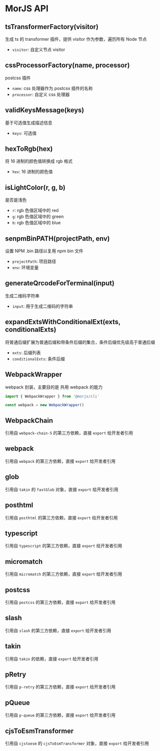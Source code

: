 # MorJS API

## tsTransformerFactory(visitor)

生成 ts 的 transformer 插件，提供 visitor 作为参数，遍历所有 Node 节点

- `visitor`: 自定义节点 visitor

## cssProcessorFactory(name, processor)

postcss 插件

- `name`: css 处理器作为 postcss 插件的名称
- `processor`: 自定义 css 处理器

## validKeysMessage(keys)

基于可选值生成描述信息

- `keys`: 可选值

## hexToRgb(hex)

将 16 进制的颜色值转换成 rgb 格式

- `hex`: 16 进制的颜色值

## isLightColor(r, g, b)

是否是浅色

- `r`: rgb 色值区域中的 red
- `g`: rgb 色值区域中的 green
- `b`: rgb 色值区域中的 blue

## senpmBinPATH(projectPath, env)

设置 NPM .bin 路径以复用 npm bin 文件

- `projectPath`: 项目路径
- `env`: 环境变量

## generateQrcodeForTerminal(input)

生成二维码字符串

- `input`: 用于生成二维码的字符串

## expandExtsWithConditionalExt(exts, conditionalExts)

将普通后缀扩展为普通后缀和带条件后缀的集合，条件后缀优先级高于普通后缀

- `exts`: 后缀列表
- `conditionalExts`: 条件后缀

## WebpackWrapper

webpack 封装，主要目的是 共用 webpack 的能力

```typescript
import { WebpackWrapper } from '@morjs/cli'

const webpack = new WebpackWrapper()
```

## WebpackChain

引用自 `webpack-chain-5` 的第三方依赖，直接 `export` 给开发者引用

## webpack

引用自 `webpack` 的第三方依赖，直接 `export` 给开发者引用

## glob

引用自 `takin` 的 `fastGlob` 对象，直接 `export` 给开发者引用

## posthtml

引用自 `posthtml` 的第三方依赖，直接 `export` 给开发者引用

## typescript

引用自 `typescript` 的第三方依赖，直接 `export` 给开发者引用

## micromatch

引用自 `micromatch` 的第三方依赖，直接 `export` 给开发者引用

## postcss

引用自 `postcss` 的第三方依赖，直接 `export` 给开发者引用

## slash

引用自 `slash` 的第三方依赖，直接 `export` 给开发者引用

## takin

引用自 `takin` 的依赖，直接 `export` 给开发者引用

## pRetry

引用自 `p-retry` 的第三方依赖，直接 `export` 给开发者引用

## pQueue

引用自 `p-queue` 的第三方依赖，直接 `export` 给开发者引用

## cjsToEsmTransformer

引用自 `cjstoesm` 的 `cjsToEsmTransformer` 对象，直接 `export` 给开发者引用
